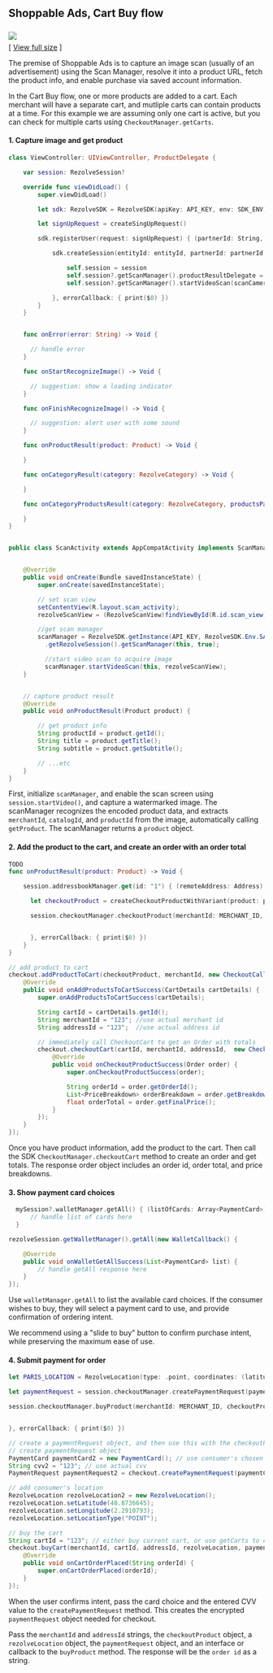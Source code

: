 

## Shoppable Ads, Cart Buy flow



<img src="images/ShoppableAdFlowInstantBuy.png" style="margin:6px 0;"><br/>[ <a href="images/ShoppableAdFlowInstantBuy.png">View full size</a> ]



The premise of Shoppable Ads is to capture an image scan (usually of an advertisement) using the Scan Manager, resolve it into a product URL, fetch the product info, and enable purchase via saved account information.

In the Cart Buy flow, one or more products are added to a cart. Each merchant will have a separate cart, and mutliple carts can contain products at a time. For this example we are assuming only one cart is active, but you can check for multiple carts using `CheckoutManager.getCarts`.



#### 1. Capture image and get product

```swift
class ViewController: UIViewController, ProductDelegate {

    var session: RezolveSession?

    override func viewDidLoad() {
        super.viewDidLoad()

        let sdk: RezolveSDK = RezolveSDK(apiKey: API_KEY, env: SDK_ENV)

        let signUpRequest = createSingUpRequest()

        sdk.registerUser(request: signUpRequest) { (partnerId: String, entityId: String) in

            sdk.createSession(entityId: entityId, partnerId: partnerId, device: signUpRequest.device, callback: { (session: RezolveSession) in

                self.session = session
                self.session?.getScanManager().productResultDelegate = self
                self.session?.getScanManager().startVideoScan(scanCameraView: self.view as! ScanCameraView)

            }, errorCallback: { print($0) })
        }
    }


    func onError(error: String) -> Void {

      // handle error
    }

    func onStartRecognizeImage() -> Void {

      // suggestion: show a loading indicator
    }

    func onFinishRecognizeImage() -> Void {

      // suggestion: alert user with some sound
    }

    func onProductResult(product: Product) -> Void {

    }

    func onCategoryResult(category: RezolveCategory) -> Void {

    }

    func onCategoryProductsResult(category: RezolveCategory, productsPage: PageResult<DisplayProduct>) -> Void {

    }
}

```

```java

public class ScanActivity extends AppCompatActivity implements ScanManagerInterface, View.OnClickListener {


    @Override
    public void onCreate(Bundle savedInstanceState) {
        super.onCreate(savedInstanceState);

        // set scan view
        setContentView(R.layout.scan_activity);
        rezolveScanView = (RezolveScanView)findViewById(R.id.scan_view);

        //get scan manager
        scanManager = RezolveSDK.getInstance(API_KEY, RezolveSDK.Env.SANDBOX)
          .getRezolveSession().getScanManager(this, true);

          //start video scan to acquire image
          scanManager.startVideoScan(this, rezolveScanView);
    }


	// capture product result
    @Override
    public void onProductResult(Product product) {

        // get product info
        String productId = product.getId();
        String title = product.getTitle();
        String subtitle = product.getSubtitle();

        // ...etc
    }
}

```

First, initialize `scanManager`, and enable the scan screen using `session.startVideo()`, and capture a watermarked image. The scanManager recognizes the encoded product data, and extracts `merchantId`, `catalogId`, and `productId` from the image, automatically calling `getProduct`. The scanManager returns a `product` object.





#### 2. Add the product to the cart, and create an order with an order total



```swift
TODO
func onProductResult(product: Product) -> Void {

    session.addressbookManager.get(id: "1") { (remoteAddress: Address) in

      let checkoutProduct = createCheckoutProductWithVariant(product: product)

      session.checkoutManager.checkoutProduct(merchantId: MERCHANT_ID, checkoutProduct: checkoutProduct, address: remoteAddress, callback: { (order: CheckoutOrder) in


      }, errorCallback: { print($0) })
    }
}

```
```java
// add product to cart
checkout.addProductToCart(checkoutProduct, merchantId, new CheckoutCallback() {
    @Override
    public void onAddProductsToCartSuccess(CartDetails cartDetails) {
        super.onAddProductsToCartSuccess(cartDetails);

        String cartId = cartDetails.getId();
        String merchantId = "123"; //use actual merchant id
        String addressId = "123";  //use actual address id

        // immediately call CheckoutCart to get an Order with totals
        checkout.checkoutCart(cartId, merchantId, addressId,  new CheckoutCallback() {
            @Override
            public void onCheckoutProductSuccess(Order order) {
                super.onCheckoutProductSuccess(order);

                String orderId = order.getOrderId();
                List<PriceBreakdown> orderBreakdown = order.getBreakdowns();
                float orderTotal = order.getFinalPrice();
            }
        });
    }
});
```



Once you have product information, add the product to the cart. Then call the SDK `CheckoutManager.checkoutCart` method to create an order and get totals.  The response order object includes an order id, order total, and price breakdowns.



#### 3. Show payment card choices

```swift
  mySession?.walletManager.getAll() { (listOfCards: Array<PaymentCard>) in
      // handle list of cards here
  }
```
```java
rezolveSession.getWalletManager().getAll(new WalletCallback() {

    @Override
    public void onWalletGetAllSuccess(List<PaymentCard> list) {
        // handle getAll response here
    }
});

```

Use `walletManager.getAll` to list the available card choices. If the consumer wishes to buy, they will select a payment card to use, and provide confirmation of ordering intent.

We recommend using a "slide to buy" button to confirm purchase intent, while preserving the maximum ease of use.



#### 4. Submit payment for order

```swift
let PARIS_LOCATION = RezolveLocation(type: .point, coordinates: (latitude: 48.8736645, longitude: 2.2910793))

let paymentRequest = session.checkoutManager.createPaymentRequest(paymentCard: remoteCard, cvv: CVV)

session.checkoutManager.buyProduct(merchantId: MERCHANT_ID, checkoutProduct: checkoutProduct, address: remoteAddress, paymentRequest: paymentRequest, location: PARIS_LOCATION, callback: { (order: CheckoutOrder) in


}, errorCallback: { print($0) })
```
```java
// create a paymentRequest object, and then use this with the checkoutProduct object and rezolveLocation object to purchase the item.
// create paymentRequest object
PaymentCard paymentCard2 = new PaymentCard(); // use consumer's chosen payment card from step 3
String cvv2 = "123"; // use actual cvv
PaymentRequest paymentRequest2 = checkout.createPaymentRequest(paymentCard,cvv);

// add consumer's location
RezolveLocation rezolveLocation2 = new RezolveLocation();
rezolveLocation.setLatitude(48.8736645);
rezolveLocation.setLongitude(2.2910793);
rezolveLocation.setLocationType("POINT");

// buy the cart
String cartId = "123"; // either buy current cart, or use getCarts to choose a cart
checkout.buyCart(merchantId, cartId, addressId, rezolveLocation, paymentRequest,  new CheckoutCallback() {
    @Override
    public void onCartOrderPlaced(String orderId) {
        super.onCartOrderPlaced(orderId);
    }
});
```



When the user confirms intent, pass the card choice and the entered CVV value to the `createPaymentRequest` method. This creates the encrypted `paymentRequest` object needed for checkout.

Pass the `merchantId` and `addressId` strings, the `checkoutProduct` object, a `rezolveLocation` object, the `paymentRequest` object, and an interface or callback to the `buyProduct` method. The response will be the `order id` as a string.












